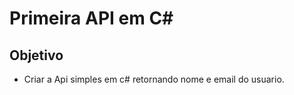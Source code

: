 # Primeira API em C#

## Objetivo 
- Criar a Api simples em c# retornando nome e email do usuario.
 
